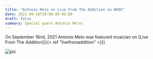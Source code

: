 ```yaml
---
title: "Antonio Melo on Live From The Addition on WXOX"
date: 2021-09-16T19:00:00-05:00
draft: false
summary: Special guest Antonio Melo!
---
```


On September 16nd, 2021 Antonio Melo was featured musician on 
[Live From The Addition]({{< ref "livefromaddition" >}})


![pic](/img/doa-live-0916.jpg)







